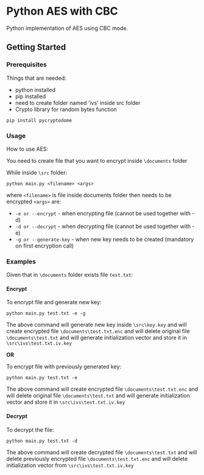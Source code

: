 # Python AES with CBC

Python implementation of AES using CBC mode.

## Getting Started

### Prerequisites

Things that are needed:

- python installed
- pip installed
- need to create folder named 'ivs' inside src folder
- Crypto library for random bytes function

```
pip install pycryptodome
```

### Usage

How to use AES:

You need to create file that you want to encrypt inside ``\documents`` folder

While inside ``\src`` folder:

```
python main.py <filename> <args>
```

where ``<filename>`` is file inside documents folder then needs to be encrypted ``<args>`` are:

- ``-e or --encrypt`` - when encrypting file (cannot be used together with -d)
- ``-d or --decrypt`` - when decrypting file (cannot be used together with -e)
- ``-g or --generate-key`` - when new key needs to be created (mandatory on first encryption call)

### Examples

Given that in ``\documents`` folder exists file ``test.txt``:

#### Encrypt

To encrypt file and generate new key:

```
python main.py test.txt -e -g
```

The above command will generate new key inside ``\src\key.key`` and will create encrypted file ``\documents\test.txt.enc`` and will delete original file ``\documents\test.txt`` and will generate initialization vector and store it in ``\src\ivs\test.txt.iv.key``

**OR**

To encrypt file with previously generated key:

```
python main.py test.txt -e
```

The above command will create encrypted file ``\documents\test.txt.enc`` and will delete original file ``\documents\test.txt`` and will generate initialization vector and store it in ``\src\ivs\test.txt.iv.key``
#### Decrypt

To decrypt the file:

```
python main.py test.txt -d
```

The above command will create decrypted file ``\documents\test.txt`` and will delete previously encrypted file ``\documents\test.txt.enc`` and will delete initialization vector from ``\src\ivs\test.txt.iv.key``
